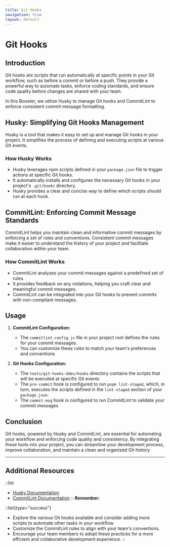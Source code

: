 ```yaml
---
title: Git Hooks
navigation: true
layout: default
---
```


# Git Hooks

## Introduction

Git hooks are scripts that run automatically at specific points in your Git workflow, such as before a commit or before a push. They provide a powerful way to automate tasks, enforce coding standards, and ensure code quality before changes are shared with your team.

In this Booster, we utilize Husky to manage Git hooks and CommitLint to enforce consistent commit message formatting.

## Husky: Simplifying Git Hooks Management

Husky is a tool that makes it easy to set up and manage Git hooks in your project. It simplifies the process of defining and executing scripts at various Git events.

### How Husky Works

* Husky leverages npm scripts defined in your `package.json` file to trigger actions at specific Git hooks.
* It automatically installs and configures the necessary Git hooks in your project's `.git/hooks` directory.
* Husky provides a clear and concise way to define which scripts should run at each hook.

## CommitLint: Enforcing Commit Message Standards

CommitLint helps you maintain clean and informative commit messages by enforcing a set of rules and conventions. Consistent commit messages make it easier to understand the history of your project and facilitate collaboration within your team.

### How CommitLint Works

* CommitLint analyzes your commit messages against a predefined set of rules.
* It provides feedback on any violations, helping you craft clear and meaningful commit messages.
* CommitLint can be integrated into your Git hooks to prevent commits with non-compliant messages.

## Usage

1. **CommitLint Configuration:**
   * The `commitlint.config.js` file in your project root defines the rules for your commit messages.
   * You can customize these rules to match your team's preferences and conventions

2. **Git Hooks Configuration:**
   * The `tools/git-hooks-ddev/hooks` directory contains the scripts that will be executed at specific Git events
   * The `pre-commit` hook is configured to run `pnpm lint-staged`, which, in turn, executes the scripts defined in the `lint-staged` section of your `package.json`.
   * The `commit-msg` hook is configured to run CommitLint to validate your commit messages

## Conclusion

Git hooks, powered by Husky and CommitLint, are essential for automating your workflow and enforcing code quality and consistency. By integrating these tools into your project, you can streamline your development process, improve collaboration, and maintain a clean and organized Git history

---

## Additional Resources

::list
* [Husky Documentation](https://typicode.github.io/husky/#/)
* [CommitLint Documentation](https://commitlint.js.org/)
::
**Remember:** 

::list{type="success"}
* Explore the various Git hooks available and consider adding more scripts to automate other tasks in your workflow
* Customize the CommitLint rules to align with your team's conventions.
* Encourage your team members to adopt these practices for a more efficient and collaborative development experience.
::
